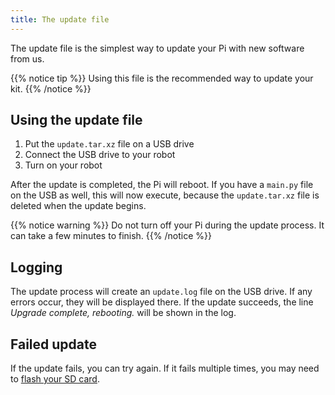 ```yaml
---
title: The update file
---
```


The update file is the simplest way to update your Pi with new software from us.  

{{% notice tip %}}
Using this file is the recommended way to update your kit.
{{% /notice %}}

## Using the update file

1. Put the `update.tar.xz` file on a USB drive
2. Connect the USB drive to your robot
3. Turn on your robot

After the update is completed, the Pi will reboot. If you have a `main.py` file on the USB as well, this will now execute, because the `update.tar.xz` file is deleted when the update begins.

{{% notice warning %}}
Do not turn off your Pi during the update process. It can take a few minutes to finish.
{{% /notice %}}

## Logging
The update process will create an `update.log` file on the USB drive. If any errors occur, they will be displayed there. If the update succeeds, the line _Upgrade complete, rebooting._ will be shown in the log.

## Failed update
If the update fails, you can try again. If it fails multiple times, you may need to [flash your SD card](../sd-card).
